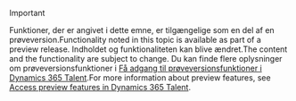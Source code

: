 > [!IMPORTANT]
> <span data-ttu-id="76000-101">Funktioner, der er angivet i dette emne, er tilgængelige som en del af en prøveversion.</span><span class="sxs-lookup"><span data-stu-id="76000-101">Functionality noted in this topic is available as part of a preview release.</span></span> <span data-ttu-id="76000-102">Indholdet og funktionaliteten kan blive ændret.</span><span class="sxs-lookup"><span data-stu-id="76000-102">The content and the functionality are subject to change.</span></span> <span data-ttu-id="76000-103">Du kan finde flere oplysninger om prøveversionsfunktioner i [Få adgang til prøveversionsfunktioner i Dynamics 365 Talent](../access-preview-feature.md).</span><span class="sxs-lookup"><span data-stu-id="76000-103">For more information about preview features, see [Access preview features in Dynamics 365 Talent](../access-preview-feature.md).</span></span>

